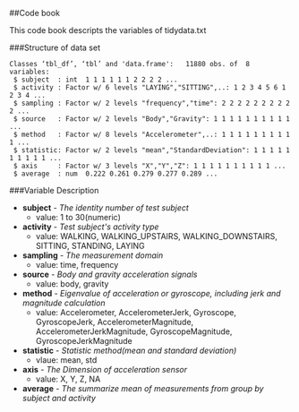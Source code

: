 ##Code book

This code book descripts the variables of tidydata.txt

###Structure of data set
```
Classes ‘tbl_df’, ‘tbl’ and 'data.frame':	11880 obs. of  8 variables:  
 $ subject  : int  1 1 1 1 1 1 2 2 2 2 ...  
 $ activity : Factor w/ 6 levels "LAYING","SITTING",..: 1 2 3 4 5 6 1 2 3 4 ...  
 $ sampling : Factor w/ 2 levels "frequency","time": 2 2 2 2 2 2 2 2 2 2 ...  
 $ source   : Factor w/ 2 levels "Body","Gravity": 1 1 1 1 1 1 1 1 1 1 ...  
 $ method   : Factor w/ 8 levels "Accelerometer",..: 1 1 1 1 1 1 1 1 1 1 ...  
 $ statistic: Factor w/ 2 levels "mean","StandardDeviation": 1 1 1 1 1 1 1 1 1 1 ...  
 $ axis     : Factor w/ 3 levels "X","Y","Z": 1 1 1 1 1 1 1 1 1 1 ...  
 $ average  : num  0.222 0.261 0.279 0.277 0.289 ...  
```
###Variable Description
* __subject__ - _The identity number of test subject_  
  * value: 1 to 30(numeric)
* __activity__ - _Test subject's activity type_  
  * value: WALKING, WALKING_UPSTAIRS, WALKING_DOWNSTAIRS, SITTING, STANDING, LAYING
* __sampling__ - _The measurement domain_
  * value: time, frequency
* __source__ - _Body and gravity acceleration signals_
  * value: body, gravity
* __method__ - _Eigenvalue of acceleration or gyroscope, including jerk and magnitude calculation_
  * value: Accelerometer, AccelerometerJerk, Gyroscope, GyroscopeJerk, AccelerometerMagnitude, AccelerometerJerkMagnitude, GyroscopeMagnitude, GyroscopeJerkMagnitude    
* __statistic__ - _Statistic method(mean and standard deviation)_
  * vlaue: mean, std
* __axis__ - _The Dimension of acceleration sensor_
  * value: X, Y, Z, NA 
* __average__ - _The summarize mean of measurements from group by subject and activity_
